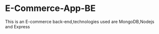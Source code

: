 # E-Commerce-App-BE
This is an E-commerce back-end,technologies used are MongoDB,Nodejs and Express
